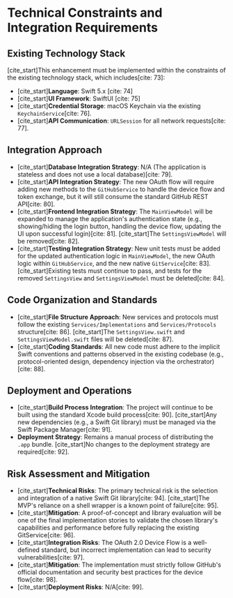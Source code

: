 # Technical Constraints and Integration Requirements

## Existing Technology Stack

[cite_start]This enhancement must be implemented within the constraints of the existing technology stack, which includes[cite: 73]:
-   [cite_start]**Language**: Swift 5.x [cite: 74]
-   [cite_start]**UI Framework**: SwiftUI [cite: 75]
-   [cite_start]**Credential Storage**: macOS Keychain via the existing `KeychainService`[cite: 76].
-   [cite_start]**API Communication**: `URLSession` for all network requests[cite: 77].

## Integration Approach

-   [cite_start]**Database Integration Strategy**: N/A (The application is stateless and does not use a local database)[cite: 79].
-   [cite_start]**API Integration Strategy**: The new OAuth flow will require adding new methods to the `GitHubService` to handle the device flow and token exchange, but it will still consume the standard GitHub REST API[cite: 80].
-   [cite_start]**Frontend Integration Strategy**: The `MainViewModel` will be expanded to manage the application's authentication state (e.g., showing/hiding the login button, handling the device flow, updating the UI upon successful login)[cite: 81]. [cite_start]The `SettingsViewModel` will be removed[cite: 82].
-   [cite_start]**Testing Integration Strategy**: New unit tests must be added for the updated authentication logic in `MainViewModel`, the new OAuth logic within `GitHubService`, and the new native `GitService`[cite: 83]. [cite_start]Existing tests must continue to pass, and tests for the removed `SettingsView` and `SettingsViewModel` must be deleted[cite: 84].

## Code Organization and Standards

-   [cite_start]**File Structure Approach**: New services and protocols must follow the existing `Services/Implementations` and `Services/Protocols` structure[cite: 86]. [cite_start]The `SettingsView.swift` and `SettingsViewModel.swift` files will be deleted[cite: 87].
-   [cite_start]**Coding Standards**: All new code must adhere to the implicit Swift conventions and patterns observed in the existing codebase (e.g., protocol-oriented design, dependency injection via the orchestrator)[cite: 88].

## Deployment and Operations

-   [cite_start]**Build Process Integration**: The project will continue to be built using the standard Xcode build process[cite: 90]. [cite_start]Any new dependencies (e.g., a Swift Git library) must be managed via the Swift Package Manager[cite: 91].
-   **Deployment Strategy**: Remains a manual process of distributing the `.app` bundle. [cite_start]No changes to the deployment strategy are required[cite: 92].

## Risk Assessment and Mitigation

-   [cite_start]**Technical Risks**: The primary technical risk is the selection and integration of a native Swift Git library[cite: 94]. [cite_start]The MVP's reliance on a shell wrapper is a known point of failure[cite: 95].
-   [cite_start]**Mitigation**: A proof-of-concept and library evaluation will be one of the final implementation stories to validate the chosen library's capabilities and performance before fully replacing the existing GitService[cite: 96].
-   [cite_start]**Integration Risks**: The OAuth 2.0 Device Flow is a well-defined standard, but incorrect implementation can lead to security vulnerabilities[cite: 97].
-   [cite_start]**Mitigation**: The implementation must strictly follow GitHub's official documentation and security best practices for the device flow[cite: 98].
-   [cite_start]**Deployment Risks**: N/A[cite: 99].
